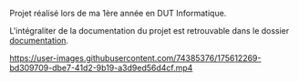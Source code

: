 Projet réalisé lors de ma 1ère année en DUT Informatique.

L'intégraliter de la documentation du projet est retrouvable dans le dossier [documentation](/trunk/documentation/).

https://user-images.githubusercontent.com/74385376/175612269-bd309709-dbe7-41d2-9b19-a3d9ed56d4cf.mp4

